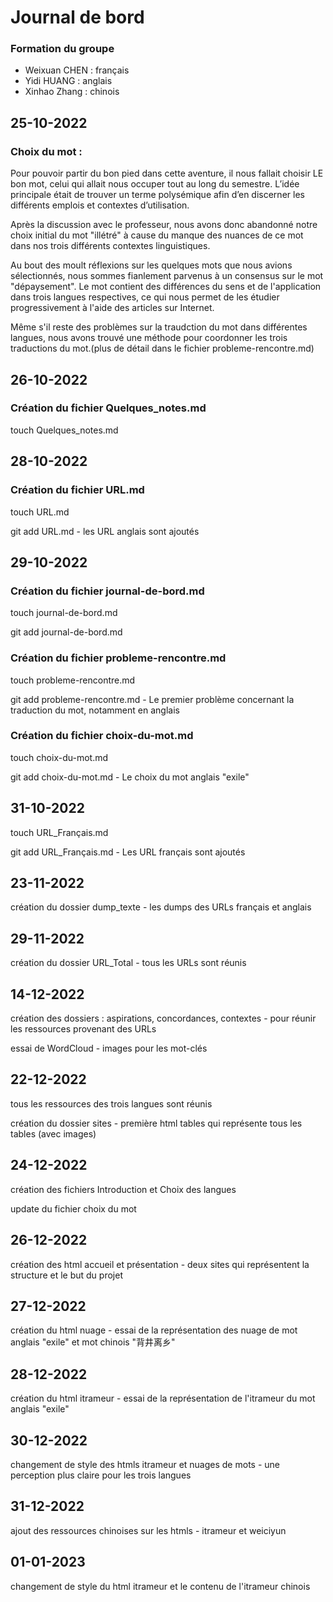 # Journal de bord


### Formation du groupe

- Weixuan CHEN : français
- Yidi HUANG : anglais
- Xinhao Zhang : chinois
	
	
## 25-10-2022
### Choix du mot : 
Pour pouvoir partir du bon pied dans cette aventure, il nous fallait choisir LE bon mot, celui qui allait nous occuper tout au long du semestre. L’idée principale était de trouver un terme polysémique afin d’en discerner les différents emplois et contextes d’utilisation. 

Après la discussion avec le professeur, nous avons donc abandonné notre choix initial du mot "illétré" à cause du manque des nuances de ce mot dans nos trois différents contextes linguistiques.

Au bout des moult réflexions sur les quelques mots que nous avions sélectionnés, nous sommes fianlement parvenus à un consensus sur le mot "dépaysement". Le mot contient des différences du sens et de l'application dans trois langues respectives, ce qui nous permet de les étudier progressivement à l'aide des articles sur Internet. 

Même s'il reste des problèmes sur la traudction du mot dans différentes langues, nous avons trouvé une méthode pour coordonner les trois traductions du mot.(plus de détail dans le fichier probleme-rencontre.md)  
	

## 26-10-2022
### Création du fichier Quelques_notes.md 
touch Quelques_notes.md


## 28-10-2022
### Création du fichier URL.md
touch URL.md  

git add URL.md - les URL anglais sont ajoutés

## 29-10-2022
### Création du fichier journal-de-bord.md
touch journal-de-bord.md

git add journal-de-bord.md

### Création du fichier probleme-rencontre.md
touch probleme-rencontre.md

git add probleme-rencontre.md  - Le premier problème concernant la traduction du mot, notamment en anglais

### Création du fichier choix-du-mot.md
touch choix-du-mot.md

git add choix-du-mot.md  - Le choix du mot anglais "exile"

## 31-10-2022
touch URL_Français.md

git add URL_Français.md  - Les URL français sont ajoutés

## 23-11-2022
création du dossier dump_texte - les dumps des URLs français et anglais

## 29-11-2022
création du dossier URL_Total - tous les URLs sont réunis

## 14-12-2022
création des dossiers : aspirations, concordances, contextes - pour réunir les ressources provenant des URLs

essai de WordCloud - images pour les mot-clés 

## 22-12-2022
tous les ressources des trois langues sont réunis

création du dossier sites - première html tables qui représente tous les tables (avec images)

## 24-12-2022
création des fichiers Introduction et Choix des langues

update du fichier choix du mot

## 26-12-2022
création des html accueil et présentation - deux sites qui représentent la structure et le but du projet

## 27-12-2022
création du html nuage - essai de la représentation des nuage de mot anglais "exile" et mot chinois "背井离乡"

## 28-12-2022
création du html itrameur - essai de la représentation de l'itrameur du mot anglais "exile"

## 30-12-2022
changement de style des htmls itrameur et nuages de mots - une perception plus claire pour les trois langues

## 31-12-2022
ajout des ressources chinoises sur les htmls - itrameur et weiciyun

## 01-01-2023
changement de style du html itrameur et le contenu de l'itrameur chinois
